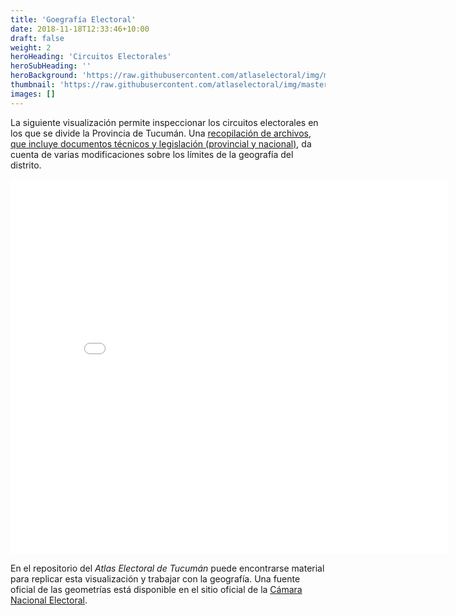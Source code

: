 ```yaml
---
title: 'Goegrafía Electoral'
date: 2018-11-18T12:33:46+10:00
draft: false
weight: 2
heroHeading: 'Circuitos Electorales'
heroSubHeading: ''
heroBackground: 'https://raw.githubusercontent.com/atlaselectoral/img/master/circuitos_leaflet.png?raw=true'
thumbnail: 'https://raw.githubusercontent.com/atlaselectoral/img/master/circuitos_leaflet.png?raw=true'
images: []
---
```


La siguiente visualización permite inspeccionar los circuitos electorales en los que se divide la Provincia de Tucumán. Una [recopilación de archivos, que incluye documentos técnicos y legislación  (provincial y nacional)](https://raw.githubusercontent.com/atlaselectoral/img/blob/master/geo.pdf), da cuenta de varias modificaciones sobre los límites de la geografía del distrito.


<iframe id="iframe" src="/leaflet/leafMap.html" width="700" height="600" scrolling="no" frameborder="0"></iframe>


En el repositorio del _Atlas Electoral de Tucumán_ puede encontrarse material para replicar esta visualización y trabajar con la geografía. Una fuente oficial de las geometrías está disponible en el sitio oficial de la [Cámara Nacional Electoral](https://mapa2.electoral.gov.ar/descargas/).